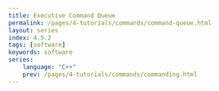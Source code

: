 ```yaml
---
title: Executive Command Queue
permalink: /pages/4-tutorials/commands/command-queue.html
layout: series
index: 4.5.2
tags: [software]
keywords: software
series:
    language: "C++"
    prev: /pages/4-tutorials/commands/commanding.html
---
```

